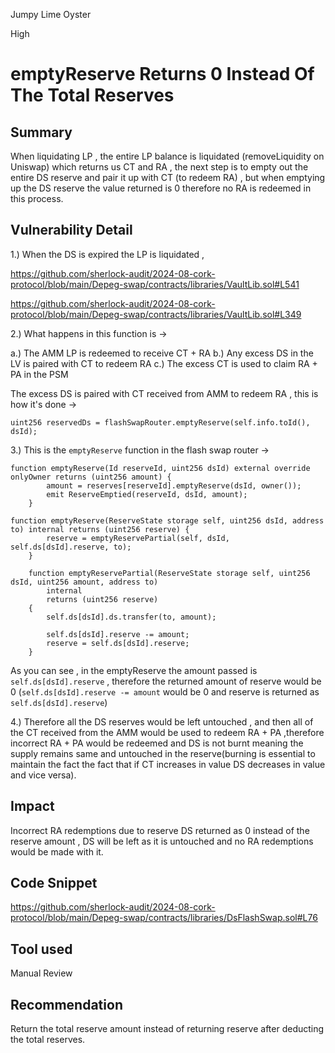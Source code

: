 Jumpy Lime Oyster

High

# emptyReserve Returns 0 Instead Of The Total Reserves

## Summary

When liquidating LP , the entire LP balance is liquidated (removeLiquidity on Uniswap) which returns us CT and RA , the next step is to
empty out the entire DS reserve and pair it up with CT  (to redeem RA) , but when emptying up the DS reserve the value returned is 0 therefore no RA is redeemed in this process.


## Vulnerability Detail

1.) When the DS is expired the LP is liquidated , 

https://github.com/sherlock-audit/2024-08-cork-protocol/blob/main/Depeg-swap/contracts/libraries/VaultLib.sol#L541

https://github.com/sherlock-audit/2024-08-cork-protocol/blob/main/Depeg-swap/contracts/libraries/VaultLib.sol#L349

2.) What happens in this function is ->

a.) The AMM LP is redeemed to receive CT + RA
b.) Any excess DS in the LV is paired with CT to redeem RA
c.) The excess CT is used to claim RA + PA in the PSM

The excess DS is paired with CT received from AMM to redeem RA , this is how it's done ->

`uint256 reservedDs = flashSwapRouter.emptyReserve(self.info.toId(), dsId);`

3.) This is the `emptyReserve` function in the flash swap router ->

```solidity
function emptyReserve(Id reserveId, uint256 dsId) external override onlyOwner returns (uint256 amount) {
        amount = reserves[reserveId].emptyReserve(dsId, owner());
        emit ReserveEmptied(reserveId, dsId, amount);
    }
```

```solidity
function emptyReserve(ReserveState storage self, uint256 dsId, address to) internal returns (uint256 reserve) {
        reserve = emptyReservePartial(self, dsId, self.ds[dsId].reserve, to);
    }

    function emptyReservePartial(ReserveState storage self, uint256 dsId, uint256 amount, address to)
        internal
        returns (uint256 reserve)
    {
        self.ds[dsId].ds.transfer(to, amount);

        self.ds[dsId].reserve -= amount;
        reserve = self.ds[dsId].reserve;
    }
```

As you can see , in the emptyReserve the amount passed is `self.ds[dsId].reserve`  , therefore the returned amount of reserve would be 
0 (`self.ds[dsId].reserve -= amount` would be 0 and reserve is returned as `self.ds[dsId].reserve`)

4.) Therefore all the DS reserves would be left untouched , and then all of the CT received from the AMM would be used to redeem RA + PA ,therefore incorrect  RA + PA would be redeemed and DS is not burnt meaning the supply remains same and untouched in the reserve(burning is essential to maintain the fact the fact that if CT increases in value DS decreases in value and vice versa).


## Impact

Incorrect RA redemptions due to reserve DS returned as 0 instead of the reserve amount , DS will be left as it is untouched and no RA redemptions would be made with it.

## Code Snippet

https://github.com/sherlock-audit/2024-08-cork-protocol/blob/main/Depeg-swap/contracts/libraries/DsFlashSwap.sol#L76
## Tool used

Manual Review

## Recommendation

Return the total reserve amount instead of returning reserve after deducting the total reserves.